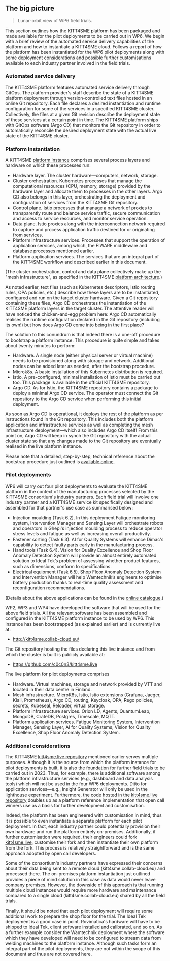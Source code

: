 The big picture
---------------
> Lunar-orbit view of WP6 field trials.


This section outlines how the KITT4SME platform has been packaged
and made available for the pilot deployments to be carried out in
WP6. We begin with a brief review of the automated service delivery
capabilities of the platform and how to instantiate a KITT4SME cloud.
Follows a report of how the platform has been instantiated for the
WP6 pilot deployments along with some deployment considerations and
possible further customisations available to each industry partner
involved in the field trials.


### Automated service delivery

The KITT4SME platform features automated service delivery through
GitOps. The platform provider's staff describe the state of a KITT4SME
platform deployment through version-controlled text files hosted in
an online Git repository. Each file declares a desired instantiation
and runtime configuration for some of the services in a specified
KITT4SME cluster. Collectively, the files at a given Git revision
describe the deployment state of these services at a certain point
in time. The KITT4SME platform ships with GitOps software (Argo CD)
that monitors the Git repository in order to automatically reconcile
the desired deployment state with the actual live state of the KITT4SME
cluster.


### Platform instantiation

A KITT4SME [platform instance][arch.cloud] comprises several process
layers and hardware on which these processes run:

* Hardware layer. The cluster hardware—computers, network, storage.
* Cluster orchestration. Kubernetes processes that manage the computational
  resources (CPU, memory, storage) provided by the hardware layer and
  allocate them to processes in the other layers. Argo CD also belongs
  in this layer, orchestrating the deployment and configuration of
  services from the KITT4SME Git repository.
* Control plane. Istio processes that manage a network of proxies to
  transparently route and balance service traffic, secure communication
  and access to service resources, and monitor service operation.
* Data plane. Istio proxies along with the interconnection network
  required to capture and process application traffic destined for
  or originating from services.
* Platform infrastructure services. Processes that support the operation
  of application services, among which, the FIWARE middleware and database
  processes mentioned earlier.
* Platform application services. The services that are an integral
  part of the KITT4SME workflow and described earlier in this document.

(The cluster orchestration, control and data plane collectively make
up the "mesh infrastructure", as specified in the KITT4SME [platform
architecture][arch.cloud].)

As noted earlier, text files (such as Kubernetes descriptors, Istio
routing rules, OPA policies, etc.) describe how these layers are to
be instantiated, configured and run on the target cluster hardware.
Given a Git repository containing these files, Argo CD orchestrates
the instantiation of the KITT4SME platform layers in the target cluster.
The attentive reader will have noticed the chicken-and-egg problem
here: Argo CD automatically realises the runtime configuration declared
in the Git repository (including its own!) but how does Argo CD come
into being in the first place?

The solution to this conundrum is that indeed there is a one-off
procedure to bootstrap a platform instance. This procedure is quite
simple and takes about twenty minutes to perform:

* Hardware. A single node (either physical server or virtual machine)
  needs to be provisioned along with storage and network. Additional
  nodes can be added later as needed, after the bootstrap procedure.
* Microk8s. A basic installation of this Kubernetes distribution is
  required.
* Istio. A pre-configured, minimal installation of Istio must be carried
  out too. This package is available in the official KITT4SME repository.
* Argo CD. As for Istio, the KITT4SME repository contains a package
  to deploy a minimal Argo CD service. The operator must connect the
  Git repository to the Argo CD service when performing this initial
  deployment.

As soon as Argo CD is operational, it deploys the rest of the platform
as per instructions found in the Git repository. This includes both
the platform application and infrastructure services as well as completing
the mesh infrastructure deployment—which also includes Argo CD itself!
From this point on, Argo CD will keep in synch the Git repository with
the actual cluster state so that any changes made to the Git repository
are eventually realised in the live platform instance.

Please note that a detailed, step-by-step, technical reference about
the bootstrap procedure just outlined is [available online][bootstrap].


### Pilot deployments

WP6 will carry out four pilot deployments to evaluate the KITT4SME
platform in the context of the manufacturing processes selected by
the KITT4SME consortium's industry partners. Each field trial will
involve one industry partner and a KITT4SME service kit specifically
designed and assembled for that partner's use case as summarised below:

* Injection moulding (Task 6.2). In this deployment Fatigue monitoring
  system, Intervention Manager and Sensing Layer will orchestrate
  robots and operators in Ghepi's injection moulding process to reduce
  operator stress levels and fatigue as well as increasing overall
  productivity.
* Fastener sorting (Task 6.3). AI for Quality Systems will enhance
  Dimac's capability to detect faulty parts early in the manufacturing
  process.
* Hand tools (Task 6.4). Vision for Quality Excellence and Shop Floor
  Anomaly Detection System will provide an almost entirely automated
  solution to Ideal Tek’s problem of assessing whether product features,
  such as dimensions, conform to specifications.
* Electrical equipment (Task 6.5). Shop Floor Anomaly Detection System
  and Intervention Manager will help Wamtechnik’s engineers to optimise
  battery production thanks to real-time quality assessment and reconfiguration
  recommendations.

(Details about the above applications can be found in the [online
catalogue][arch.catalogue].)

WP2, WP3 and WP4 have developed the software that will be used for
the above field trials. All the relevant software has been assembled
and configured in the KITT4SME platform instance to be used by WP6.
This instance has been bootstrapped (as explained earlier) and is
currently live at:

* http://kitt4sme.collab-cloud.eu/

The Git repository hosting the files declaring this live instance
and from which the cluster is built is publicly available at:

* https://github.com/c0c0n3/kitt4sme.live

The live platform for pilot deployments comprises 

* Hardware. Virtual machines, storage and network provided by VTT
  and located in their data centre in Finland.
* Mesh infrastructure. MicroK8s, Istio, Istio extensions (Grafana,
  Jaeger, Kiali, Prometheus), Argo CD, routing, Keycloak, OPA, Rego
  policies, secrets, Kubeseal, Reloader, virtual storage.
* Platform infrastructure services. Orion LD, Agents, QuantumLeap,
  MongoDB, CrateDB, Postgres, Timescale, MQTT.
* Platform application services. Fatigue Monitoring System, Intervention
  Manager, Sensing Layer, AI for Quality Systems, Vision for Quality
  Excellence, Shop Floor Anomaly Detection System. 


### Additional considerations

The KITT4SME [kitt4sme.live repository][k4s.repo] mentioned earlier
serves multiple purposes. Although it is the source from which the
platform instance for pilot deployments is built, it is also the
foundation for further field trials to be carried out in 2023. Thus,
for example, there is additional software among the platform infrastructure
services (e.g., dashboard and data analysis tools) which will not be
used in the four WP6 deployments. Ditto for application services—e.g.,
Insight Generator will only be used in the lighthouse experiment.
Furthermore, the code hosted in the [kitt4sme.live repository][k4s.repo]
doubles up as a platform reference implementation that open call winners
use as a basis for further development and customisation.

Indeed, the platform has been engineered with customisation in mind,
thus it is possible to even instantiate a separate platform for each
pilot deployment. In fact, each industry partner could potentially
provision their own hardware and run the platform entirely on-premises.
Additionally, if further customisation were required, their engineers
could fork [kitt4sme.live][k4s.repo], customise their fork and then
instantiate their own platform from the fork. This process is relatively
straightforward and is the same approach adopted by open call developers.

Some of the consortium's industry partners have expressed their concerns
about their data being sent to a remote cloud (kitt4sme.collab-cloud.eu)
and processed there. The on-premises platform instantiation just outlined
provides a piece of mind solution in this case as data would never
leave company premises. However, the downside of this approach is
that running multiple cloud instances would require more hardware
and maintenance compared to a single cloud (kitt4sme.collab-cloud.eu)
shared by all the field trials.

Finally, it should be noted that each pilot deployment will require
some additional work to prepare the shop floor for the trial. The
Ideal Tek deployment is a good case in point. Rovimatica's hardware
will have to be shipped to Ideal Tek, client software installed and
calibrated, and so on. As a further example consider the Wamtechnik
deployment where the software which they have developed will need
to be configured to stream data from welding machines to the platform
instance. Although such tasks form an integral part of the pilot
deployments, they are not within the scope of this document and thus
are not covered here.




[arch.catalogue]: https://github.com/c0c0n3/kitt4sme/blob/master/arch/catalogue/README.md
[arch.cloud]: https://github.com/c0c0n3/kitt4sme/blob/master/arch/mesh/cloud.md
[bootstrap]: https://github.com/c0c0n3/kitt4sme.live/blob/main/docs/bootstrap.md
[k4s.repo]: https://github.com/c0c0n3/kitt4sme.live
